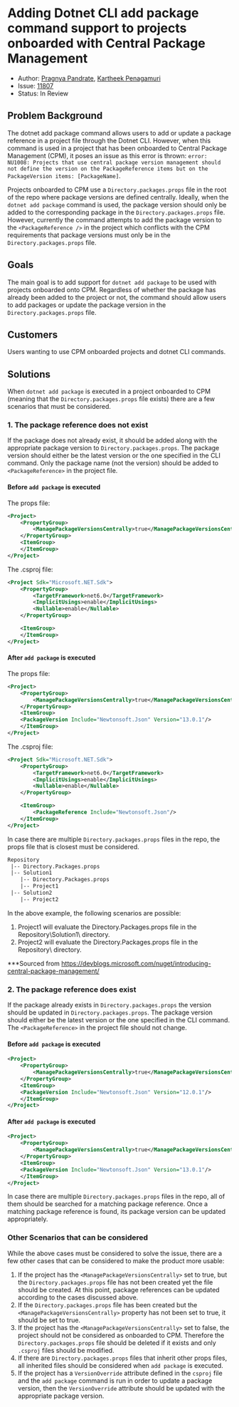 # Adding Dotnet CLI add package command support to projects onboarded with Central Package Management

- Author: [Pragnya Pandrate](https://github.com/pragnya17), [Kartheek Penagamuri](https://github.com/kartheekp-ms)
- Issue: [11807](https://github.com/NuGet/Home/issues/11807)
- Status: In Review

## Problem Background

The dotnet add package command allows users to add or update a package reference in a project file through the Dotnet CLI. However, when this command is used in a project that has been onboarded to Central Package Management (CPM), it poses an issue as this error is thrown: `error: NU1008: Projects that use central package version management should not define the version on the PackageReference items but on the PackageVersion items: [PackageName]`.

Projects onboarded to CPM use a `Directory.packages.props` file in the root of the repo where package versions are defined centrally. Ideally, when the `dotnet add package` command is used, the package version should only be added to the corresponding package in the `Directory.packages.props` file. However, currently the command attempts to add the package version to the `<PackageReference />` in the project which conflicts with the CPM requirements that package versions must only be in the `Directory.packages.props` file.

## Goals

The main goal is to add support for `dotnet add package` to be used with projects onboarded onto CPM. Regardless of whether the package has already been added to the project or not, the command should allow users to add packages or update the package version in the `Directory.packages.props` file.

## Customers

Users wanting to use CPM onboarded projects and dotnet CLI commands.

## Solutions

When `dotnet add package` is executed in a project onboarded to CPM (meaning that the `Directory.packages.props` file exists) there are a few scenarios that must be considered.

### 1. The package reference does not exist

If the package does not already exist, it should be added along with the appropriate package version to `Directory.packages.props`. The package version should either be the latest version or the one specified in the CLI command. Only the package name (not the version) should be added to `<PackageReference>` in the project file.

#### Before `add package` is executed

The props file:

```xml
<Project>
    <PropertyGroup>
        <ManagePackageVersionsCentrally>true</ManagePackageVersionsCentrally>
    </PropertyGroup>
    <ItemGroup>
    </ItemGroup>
</Project>
```

The .csproj file:

```xml
<Project Sdk="Microsoft.NET.Sdk">
    <PropertyGroup>
        <TargetFramework>net6.0</TargetFramework>
        <ImplicitUsings>enable</ImplicitUsings>
        <Nullable>enable</Nullable>
    </PropertyGroup>

    <ItemGroup>
    </ItemGroup>
</Project>
```

#### After `add package` is executed

The props file:

```xml
<Project>
    <PropertyGroup>
        <ManagePackageVersionsCentrally>true</ManagePackageVersionsCentrally>
    </PropertyGroup>
    <ItemGroup>
    <PackageVersion Include="Newtonsoft.Json" Version="13.0.1"/>
    </ItemGroup>
</Project>
```

The .csproj file:

```xml
<Project Sdk="Microsoft.NET.Sdk">
    <PropertyGroup>
        <TargetFramework>net6.0</TargetFramework>
        <ImplicitUsings>enable</ImplicitUsings>
        <Nullable>enable</Nullable>
    </PropertyGroup>

    <ItemGroup>
        <PackageReference Include="Newtonsoft.Json"/>
    </ItemGroup>
</Project>
```

In case there are multiple `Directory.packages.props` files in the repo, the props file that is closest must be considered.

```xml
Repository
 |-- Directory.Packages.props
 |-- Solution1
    |-- Directory.Packages.props
    |-- Project1
 |-- Solution2
    |-- Project2
```

In the above example, the following scenarios are possible:

1. Project1 will evaluate the Directory.Packages.props file in the Repository\Solution1\ directory.
2. Project2 will evaluate the Directory.Packages.props file in the Repository\ directory.

***Sourced from <https://devblogs.microsoft.com/nuget/introducing-central-package-management/>

### 2. The package reference does exist

If the package already exists in `Directory.packages.props` the version should be updated in `Directory.packages.props`. The package version should either be the latest version or the one specified in the CLI command. The `<PackageReference>` in the project file should not change.

#### Before `add package` is executed

```xml
<Project>
    <PropertyGroup>
        <ManagePackageVersionsCentrally>true</ManagePackageVersionsCentrally>
    </PropertyGroup>
    <ItemGroup>
    <PackageVersion Include="Newtonsoft.Json" Version="12.0.1"/>
    </ItemGroup>
</Project>
```

#### After `add package` is executed

```xml
<Project>
    <PropertyGroup>
        <ManagePackageVersionsCentrally>true</ManagePackageVersionsCentrally>
    </PropertyGroup>
    <ItemGroup>
    <PackageVersion Include="Newtonsoft.Json" Version="13.0.1"/>
    </ItemGroup>
</Project>
```

In case there are multiple `Directory.packages.props` files in the repo, all of them should be searched for a matching package reference. Once a matching package reference is found, its package version can be updated appropriately.

### Other Scenarios that can be considered

While the above cases must be considered to solve the issue, there are a few other cases that can be considered to make the product more usable:

1. If the project has the `<ManagePackageVersionsCentrally>` set to true, but the `Directory.packages.props` file has not been created yet the file should be created. At this point, package references can be updated according to the cases discussed above.
2. If the `Directory.packages.props` file has been created but the `<ManagePackageVersionsCentrally>` property has not been set to true, it should be set to true.
3. If the project has the `<ManagePackageVersionsCentrally>` set to false, the project should not be considered as onboarded to CPM. Therefore the `Directory.packages.props` file should be deleted if it exists and only `.csproj` files should be modified.
4. If there are `Directory.packages.props` files that inherit other props files, all inherited files should be considered when `add package` is executed.
5. If the project has a `VersionOverride` attribute defined in the `csproj` file and the `add package` command is run in order to update a package version, then the `VersionOverride` attribute should be updated with the appropriate package version.
